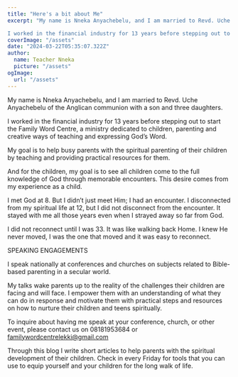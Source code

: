 ```yaml
---
title: "Here's a bit about Me"
excerpt: "My name is Nneka Anyachebelu, and I am married to Revd. Uche Anyachebelu of the Anglican communion with a son and three daughters.

I worked in the financial industry for 13 years before stepping out to start the Family Word Centre, a ministry dedicated to children, parenting and creative ways of teaching and expressing God’s Word."
coverImage: "/assets"
date: "2024-03-22T05:35:07.322Z"
author:
  name: Teacher Nneka
  picture: "/assets"
ogImage:
  url: "/assets"
---
```


My name is Nneka Anyachebelu, and I am married to Revd. Uche Anyachebelu of the Anglican communion with a son and three daughters.

I worked in the financial industry for 13 years before stepping out to start the Family Word Centre, a ministry dedicated to children, parenting and creative ways of teaching and expressing God’s Word.

My goal is to help busy parents with the spiritual parenting of their children by teaching and providing practical resources for them.

And for the children, my goal is to see all children come to the full knowledge of God through memorable encounters. This desire comes from my experience as a child.

I met God at 8. But I didn’t just meet Him; I had an encounter. I disconnected from my spiritual life at 12, but I did not disconnect from the encounter.  It stayed with me all those years even when I strayed away so far from God.

I did not reconnect until I was 33. It was like walking back Home. I knew He never moved, I was the one that moved and it was easy to reconnect.

SPEAKING ENGAGEMENTS

I speak nationally at conferences and churches on subjects related to Bible-based parenting in a secular world.

My talks wake parents up to the reality of the challenges their children are facing and will face. I empower them with an understanding of what they can do in response and motivate them with practical  steps and resources on how to nurture their children and teens spiritually.

To inquire about having me speak at your conference, church, or other event, please contact us on 08181953684 or <familywordcentrelekki@gmail.com>

Through this blog I write short articles to help parents with the spiritual development of their children. Check in every Friday for tools that you can use to equip yourself and your children for the long walk of life.
